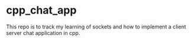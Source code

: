 # cpp_chat_app

This repo is to track my learning of sockets and how to implement a client server chat application in cpp. 
